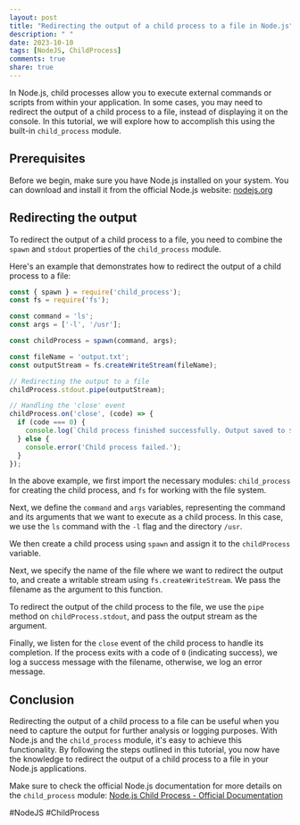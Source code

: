 ```yaml
---
layout: post
title: "Redirecting the output of a child process to a file in Node.js"
description: " "
date: 2023-10-10
tags: [NodeJS, ChildProcess]
comments: true
share: true
---
```


In Node.js, child processes allow you to execute external commands or scripts from within your application. In some cases, you may need to redirect the output of a child process to a file, instead of displaying it on the console. In this tutorial, we will explore how to accomplish this using the built-in `child_process` module.

## Prerequisites

Before we begin, make sure you have Node.js installed on your system. You can download and install it from the official Node.js website: [nodejs.org](https://nodejs.org/)

## Redirecting the output

To redirect the output of a child process to a file, you need to combine the `spawn` and `stdout` properties of the `child_process` module. 

Here's an example that demonstrates how to redirect the output of a child process to a file:

```javascript
const { spawn } = require('child_process');
const fs = require('fs');

const command = 'ls';
const args = ['-l', '/usr'];

const childProcess = spawn(command, args);

const fileName = 'output.txt';
const outputStream = fs.createWriteStream(fileName);

// Redirecting the output to a file
childProcess.stdout.pipe(outputStream);

// Handling the 'close' event
childProcess.on('close', (code) => {
  if (code === 0) {
    console.log(`Child process finished successfully. Output saved to ${fileName}.`);
  } else {
    console.error('Child process failed.');
  }
});
```

In the above example, we first import the necessary modules: `child_process` for creating the child process, and `fs` for working with the file system.

Next, we define the `command` and `args` variables, representing the command and its arguments that we want to execute as a child process. In this case, we use the `ls` command with the `-l` flag and the directory `/usr`.

We then create a child process using `spawn` and assign it to the `childProcess` variable. 

Next, we specify the name of the file where we want to redirect the output to, and create a writable stream using `fs.createWriteStream`. We pass the filename as the argument to this function.

To redirect the output of the child process to the file, we use the `pipe` method on `childProcess.stdout`, and pass the output stream as the argument.

Finally, we listen for the `close` event of the child process to handle its completion. If the process exits with a code of `0` (indicating success), we log a success message with the filename, otherwise, we log an error message.

## Conclusion

Redirecting the output of a child process to a file can be useful when you need to capture the output for further analysis or logging purposes. With Node.js and the `child_process` module, it's easy to achieve this functionality. By following the steps outlined in this tutorial, you now have the knowledge to redirect the output of a child process to a file in your Node.js applications.

Make sure to check the official Node.js documentation for more details on the `child_process` module: [Node.js Child Process - Official Documentation](https://nodejs.org/api/child_process.html)

\#NodeJS #ChildProcess
